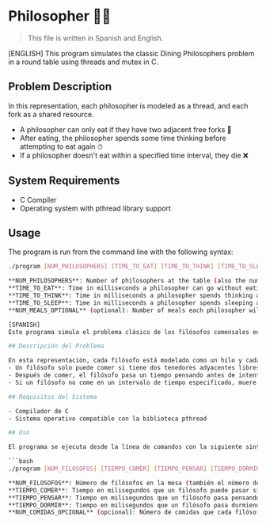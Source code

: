 # Philosopher 🍝🍴

> This file is written in Spanish and English.
 
[ENGLISH]
This program simulates the classic Dining Philosophers problem in a round table using threads and mutex in C.

## Problem Description

In this representation, each philosopher is modeled as a thread, and each fork as a shared resource.
- A philosopher can only eat if they have two adjacent free forks 🍴
- After eating, the philosopher spends some time thinking before attempting to eat again ⏱
- If a philosopher doesn't eat within a specified time interval, they die ❌

## System Requirements

- C Compiler
- Operating system with pthread library support

## Usage

The program is run from the command line with the following syntax:

```bash
./program [NUM_PHILOSOPHERS] [TIME_TO_EAT] [TIME_TO_THINK] [TIME_TO_SLEEP] [NUM_MEALS_OPTIONAL]```

**NUM_PHILOSOPHERS**: Number of philosophers at the table (also the number of forks).
**TIME_TO_EAT**: Time in milliseconds a philosopher can go without eating before dying.
**TIME_TO_THINK**: Time in milliseconds a philosopher spends thinking after eating.
**TIME_TO_SLEEP**: Time in milliseconds a philosopher spends sleeping after thinking.
**NUM_MEALS_OPTIONAL** (optional): Number of meals each philosopher will have before the program stops. If not provided, the program will run indefinitely.

[SPANISH]
Este programa simula el problema clásico de los filósofos comensales en una mesa redonda utilizando hilos y mutex en C.

## Descripción del Problema

En esta representación, cada filósofo está modelado como un hilo y cada tenedor como un recurso compartido.
- Un filósofo solo puede comer si tiene dos tenedores adyacentes libres 🍴
- Después de comer, el filósofo pasa un tiempo pensando antes de intentar comer nuevamente ⏱
- Si un filósofo no come en un intervalo de tiempo especificado, muere ❌

## Requisitos del Sistema

- Compilador de C
- Sistema operativo compatible con la biblioteca pthread

## Uso

El programa se ejecuta desde la línea de comandos con la siguiente sintaxis:

```bash
./program [NUM_FILOSOFOS] [TIEMPO_COMER] [TIEMPO_PENSAR] [TIEMPO_DORMIR] [NUM_COMIDAS_OPCIONAL]```

**NUM_FILOSOFOS**: Número de filósofos en la mesa (también el número de tenedores).
**TIEMPO_COMER**: Tiempo en milisegundos que un filósofo puede pasar sin comer antes de morir.
**TIEMPO_PENSAR**: Tiempo en milisegundos que un filósofo pasa pensando después de comer.
**TIEMPO_DORMIR**: Tiempo en milisegundos que un filósofo pasa durmiendo después de pensar.
**NUM_COMIDAS_OPCIONAL** (opcional): Número de comidas que cada filósofo realizará antes de que el programa se detenga. Si no se proporciona, el programa se ejecutará indefinidamente.
